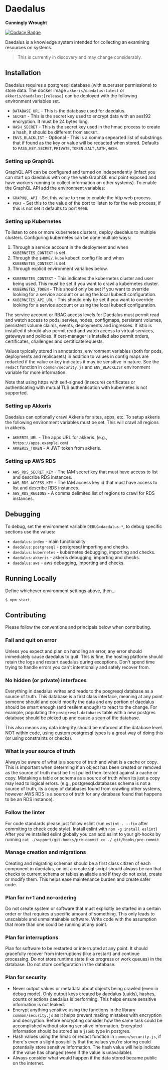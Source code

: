 # Daedalus 

**Cunningly Wrought**

[![Codacy Badge](https://api.codacy.com/project/badge/Grade/8955d795526c43c5baa797e11bb2dfe3)](https://www.codacy.com/gh/akkeris/daedalus?utm_source=github.com&amp;utm_medium=referral&amp;utm_content=akkeris/daedalus&amp;utm_campaign=Badge_Grade)

Daedalus is a knowledge system intended for collecting an examining resources on systems.

> This is currently in discovery and may change considerably.

## Installation

Daedalus requires a postgresql database (with superuser permissions) to store data. The docker image `akkeris/daedalus:latest` or `akkeris/daedalus:[release]` can be deployed with the following environment variables set.

 *  `DATABASE_URL` - This is the database used for daedalus.
 *  `SECRET` - This is the secret key used to encrypt data with an aes192 encryption. It must be 24 bytes long.
 *  `HASH_SECRET` - This is the secret key used in the hmac process to create a hash, it should be different from `SECRET`.
 *  `ENVS_BLACKLIST` - Optional - This is a comma sepearted list of substrings that if found as the key or value will be redacted when stored. Defaults to `PASS,KEY,SECRET,PRIVATE,TOKEN,SALT,AUTH,HASH`.

### Setting up GraphQL

GraphQL API can be configured and turned on independently (infact you can start up daedalus with only the web GraphQL end point exposed and have workers running to collect information on other systems).  To enable the GraphQL API add the environment variables:

 *  `GRAPHQL_API` - Set this value to `true` to enable the http web process.
 *  `PORT` - Set this to the value of the port to listen to for the web process, if this is not set it defaults to port `9000`.

### Setting up Kubernetes

To listen to one or more kubernetes clusters, deploy daedalus to multiple clusters. Configuring kubernetes can be done multiple ways:

 1. Through a service account in the deployment and when `KUBERNETES_CONTEXT` is set. 
 2. Through the `$HOME/.kube` kubectl config file and when `KUBERNETES_CONTEXT` is set.
 3. Through explicit environment varialbes below.

 *  `KUBERNETES_CONTEXT` - This indicates the kubernetes cluster and user being used. This must be set if you want to crawl a kubernetes cluster.
 *  `KUBERNETES_TOKEN` - This should only be set if you want to override looking for a service account or using the local kubectl configuration.
 *  `KUBERNETES_API_URL` - This should only be set if you want to override looking for a service account or using the local kubectl configuration.

The service account or RBAC access levels for Daedalus must permit read and watch access to pods, servies, nodes, configmaps, persistent volumes, persistent volume claims, events, deployments and ingresses. If istio is installed it should also permit read and watch access to virtual services, gateways and policies.  If cert-manager is installed also permit orders, certificates, challenges and certificaterequests. 

Values typically stored in annotations, environment variables (both for pods, deployments and replicasets) in addition to values in config maps are redacted if the value or key indicates it may be sensitive in nature.  See the `redact` function in `common/security.js` and `ENV_BLACKLIST` environment variable for more information.

Note that using https with self-signed (insecure) certificates or authenticating with mutual TLS authentication with kubernetes is not supported.

### Setting up Akkeris

Daedalus can optionally crawl Akkeris for sites, apps, etc. To setup akkeris the following environment variables must be set. This will crawl all regions in akkeris.

 *  `AKKERIS_URL` - The apps URL for akkeris. (e.g., `https://apps.example.com`)
 *  `AKKERIS_TOKEN` - A JWT token from akkeris.

### Setting up AWS RDS

 *  `AWS_RDS_SECRET_KEY` - The IAM secret key that must have access to list and describe RDS instances.
 *  `AWS_RDS_ACCESS_KEY` - The IAM access key id that must have access to list and describe RDS instances.
 *  `AWS_RDS_REGIONS` - A comma delimited list of regions to crawl for RDS instances.

## Debugging

To debug, set the environment variable `DEBUG=daedalus:*`, to debug specific sections use the values:

 *  `daedalus:index` - main functionality
 *  `daedalus:postgresql` - postgresql importing and checks.
 *  `daedalus:kubernetes` - kubernetes debugging, importing and checks.
 *  `daedalus:akkeris` - akkeris debugging, importing and checks.
 *  `daedalus:aws` - aws debugging, importing and checks.

## Running Locally

Define whichever environment settings above, then...

```
$ npm start
```

## Contributing

Please follow the conventions and principals below when contributing.

### Fail and quit on error

Unless you expect and plan on handling an error, any error should immediately cause daedalus to quit. This is fine, the hosting platform should retain the logs and restart daedalus during exceptions. Don't spend time trying to handle errors you can't intentionally and safely recover from.

### No hidden (or private) interfaces

Everything in daedalus writes and reads to the posgresql database as a source of truth. This database is a first class interface, meaning at any point someone should and could modify the data and any portion of daedalus should be smart enough (and resilent enough) to react to the change.  For example, populating the `postgresql.databases` table with a new postgres database should be picked up and cause a scan of the database.

This also means any data integrity should be enforced at the database level. NOT within code, using custom postgresql types is a great way of doing this (or using constraints or checks).

### What is your source of truth

Always be aware of what is a source of truth and what is a cache or copy. This is important when determing if an object has been created or removed as the source of truth must be first pulled then iterated against a cache or copy. Mistaking a table or schema as a source of truth when its just a copy may lead to logical errors. (e.g., postgresql.databases schema is not a source of truth, its a copy of databases found from crawling other systems, however AWS RDS is a source of truth for any database found that happens to be an RDS instance).

### Follow the linter

For code standards please just follow eslint (run `eslint . --fix` after commiting to check code style). Install eslint with `npm -g install eslint`) After you've installed eslint globally you can add eslint to your git-hooks by running `cat ./support/git-hooks/pre-commit >> ./.git/hooks/pre-commit`

### Manage creation and migrations 

Creating and migrating schemas should be a first class citizen of each component in daedalus, on init a create.sql script should always be ran that checks to current schema or tables available and if they do not exist, create or modify them. This helps ease maintenance burden and create safer code.

### Plan for n+1 and no-ordering

Do not create system or software that must explicitly be started in a certain order or that requires a specific amount of something. This only leads to unscalable and unmaintainable software. Write code with the assumption that more than one could be running at any point. 

### Plan for interruptions

Plan for software to be restarted or interrupted at any point.  It should gracefully recover from interruptions (like a restart) and continue processing. Do not store runtime state (like progress or work queues) in the database. Do not store configuration in the database.

### Plan for security

* Never output values or metadata about objects being crawled (even in debug mode). Only output keys created by daedalus (uuids), hashes, counts or actions daedalus is performing. This helps ensure sensitive information is not leaked.
* Encrypt anything sensitive using the functions in the library `common/security.js` as it helps prevent making mistakes with encryption and decryption.  Before encrypting consider how the same task could be accomplished without storing sensitive information. Encrypted information should be stored as a `jsonb` type in postgres.
* Hash values using the hmac or redact function in `common/security.js`, if there's even a slight possibility that the values you're storing could potentially store sensitive information. The hash value will help indicate if the value has changed (even if the value is unavailable).
* Always consider what would happen if the data stored became public on the internet.
